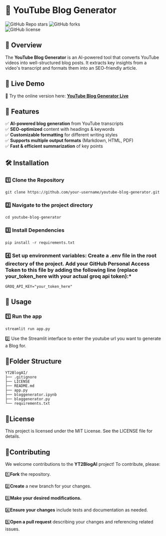 
# 🎥 YouTube Blog Generator  
![GitHub Repo stars](https://img.shields.io/github/stars/ShivaniParekh/1-BlogGenerator)
![GitHub forks](https://img.shields.io/github/forks/ShivaniParekh/1-BlogGenerator)  
![GitHub license](https://img.shields.io/github/license/ShivaniParekh/1-BlogGenerator)  

## 📌 Overview  
The **YouTube Blog Generator** is an AI-powered tool that converts YouTube videos into well-structured blog posts. It extracts key insights from a video's transcript and formats them into an SEO-friendly article.  

## 🎥 Live Demo  
🚀 Try the online version here: **[YouTube Blog Generator Live](https://shivaniparekh-yt2blogai.streamlit.app/)**  

## 🚀 Features  
✅ **AI-powered blog generation** from YouTube transcripts  
✅ **SEO-optimized** content with headings & keywords  
✅ **Customizable formatting** for different writing styles  
✅ **Supports multiple output formats** (Markdown, HTML, PDF)  
✅ **Fast & efficient summarization** of key points  

## 🛠️ Installation  

### **1️⃣ Clone the Repository**  

```
git clone https://github.com/your-username/youtube-blog-generator.git
```


### **2️⃣ Navigate to the project directory**

```
cd youtube-blog-generator
```


### **3️⃣ Install Dependencies**

```
pip install -r requirements.txt
``` 

### **4️⃣ Set up environment variables: Create a .env file in the root directory of the project. Add your GitHub Personal Access Token to this file by adding the following line (replace your_token_here with your actual groq api token):***

```
GROQ_API_KEY="your_token_here"
```

## 🚀 Usage
### **1️⃣ Run the app**

```
streamlit run app.py
```

2️⃣ Use the Streamlit interface to enter the youtube url you want to generate a Blog for.


## 📂Folder Structure

```
YT2BlogAI/
├── .gitignore
├── LICENSE
├── README.md
├── app.py
├── bloggenerator.ipynb
├── bloggenerator.py
└── requirements.txt
```

## 📜License
This project is licensed under the MIT License. See the LICENSE file for details.

## 🤝Contributing
We welcome contributions to the **YT2BlogAI** project! To contribute, please:

1️⃣**Fork** the repository.

2️⃣**Create** a new branch for your changes.

3️⃣**Make your desired modifications.**

4️⃣**Ensure your changes** include tests and documentation as needed.

5️⃣**Open a pull request** describing your changes and referencing related issues.
